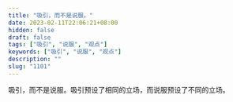 ```yaml
---
title: "吸引，而不是说服。"
date: 2023-02-11T22:06:21+08:00
hidden: false
draft: false
tags: ["吸引", "说服", "观点"]
keywords: ["吸引", "说服", "观点"]
description: ""
slug: "1101"
---
```


吸引，而不是说服。吸引预设了相同的立场，而说服预设了不同的立场。